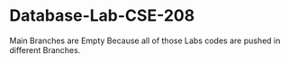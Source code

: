 # Database-Lab-CSE-208

Main Branches are Empty Because all of those Labs codes are pushed in different Branches.
